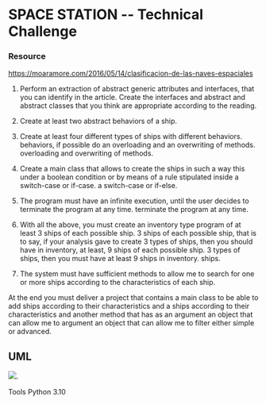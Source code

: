# SPACE STATION -- Technical Challenge

### Resource
https://moaramore.com/2016/05/14/clasificacion-de-las-naves-espaciales


1. Perform an extraction of abstract generic attributes and interfaces,
that you can identify in the article. Create the interfaces and abstract
and abstract classes that you think are appropriate according to the reading.

2. Create at least two abstract behaviors of a ship.

3. Create at least four different types of ships with different behaviors.
behaviors, if possible do an overloading and an overwriting of methods.
overloading and overwriting of methods.

4. Create a main class that allows to create the ships in such a way this
under a boolean condition or by means of a rule stipulated inside a switch-case or if-case.
a switch-case or if-else.

5. The program must have an infinite execution, until the user decides to terminate the program at any time.
terminate the program at any time.

6. With all the above, you must create an inventory type program of at least 3 ships of each possible ship.
3 ships of each possible ship, that is to say, if your analysis gave to create 3 types of ships, then you should have in inventory, at least, 9 ships of each possible ship.
3 types of ships, then you must have at least 9 ships in inventory.
ships.

7. The system must have sufficient methods to allow me to
search for one or more ships according to the characteristics of each ship.

At the end you must deliver a project that contains a main class to be able to add ships according to their characteristics and a
ships according to their characteristics and another method that has as an argument an object that can allow me to
argument an object that can allow me to filter either simple or advanced.

## UML

![](/home/daniel/Imágenes/UML.jpg).



Tools
Python 3.10